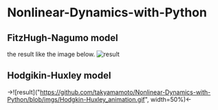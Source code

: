# Nonlinear-Dynamics-with-Python
## FitzHugh-Nagumo model
the result like the image below.
![result](https://github.com/takyamamoto/Nonlinear-Dynamics-with-Python/blob/imgs/FitzHugh-Nagumo_animation.gif)
## Hodgikin-Huxley model
->![result]("https://github.com/takyamamoto/Nonlinear-Dynamics-with-Python/blob/imgs/Hodgkin-Huxley_animation.gif", width=50%)<-
